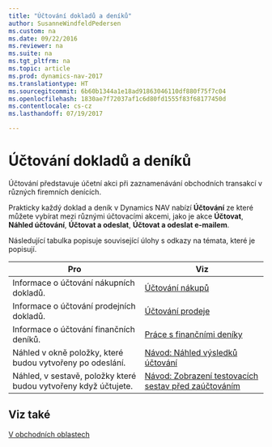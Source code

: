 ```yaml
---
title: "Účtování dokladů a deníků"
author: SusanneWindfeldPedersen
ms.custom: na
ms.date: 09/22/2016
ms.reviewer: na
ms.suite: na
ms.tgt_pltfrm: na
ms.topic: article
ms.prod: dynamics-nav-2017
ms.translationtype: HT
ms.sourcegitcommit: 6b60b1344a1e18ad91863046110df880f75f7c04
ms.openlocfilehash: 1830ae7f72037af1c6d80fd1555f83f68177450d
ms.contentlocale: cs-cz
ms.lasthandoff: 07/19/2017

---
```

    
# <a name="post-documents-and-journals"></a>Účtování dokladů a deníků
Účtování představuje účetní akci při zaznamenávání obchodních transakcí v různých firemních denících.

Prakticky každý doklad a deník v Dynamics NAV nabízí **Účtování** ze které můžete vybírat mezi různými účtovacími akcemi, jako je akce **Účtovat**, **Náhled účtování**, **Účtovat a odeslat**, **Účtovat a odeslat e-mailem**.

Následující tabulka popisuje související úlohy s odkazy na témata, které je popisují.

|Pro   |Viz   |
|-----|------| 
|Informace o účtování nákupních dokladů. |[Účtování nákupů](ui-post-purchases.md)| 
|Informace o účtování prodejních dokladů.|[Účtování prodeje](ui-post-sales.md)|
|Informace o účtování finančních deníků. |[Práce s finančními deníky](ui-work-general-journals.md)|
|Náhled v okně položky, které budou vytvořeny po odeslání.|[Návod: Náhled výsledků účtování ](ui-how-preview-post-results.md)|
|Náhled, v sestavě, položky které budou vytvořeny když účtujete.|[Návod: Zobrazení testovacích sestav před zaúčtováním](ui-how-view-test-reports-posting.md)|

## <a name="see-also"></a>Viz také
[V obchodních oblastech](ui-across-business-areas.md)

